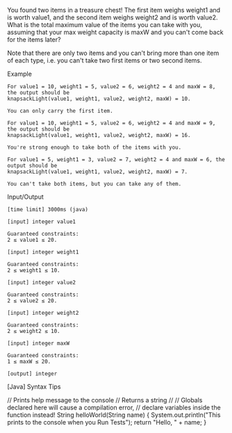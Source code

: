 You found two items in a treasure chest! The first item weighs weight1 and is worth value1, and the second item weighs weight2 and is worth value2. What is the total maximum value of the items you can take with you, assuming that your max weight capacity is maxW and you can't come back for the items later?

Note that there are only two items and you can't bring more than one item of each type, i.e. you can't take two first items or two second items.

Example

    For value1 = 10, weight1 = 5, value2 = 6, weight2 = 4 and maxW = 8, the output should be
    knapsackLight(value1, weight1, value2, weight2, maxW) = 10.

    You can only carry the first item.

    For value1 = 10, weight1 = 5, value2 = 6, weight2 = 4 and maxW = 9, the output should be
    knapsackLight(value1, weight1, value2, weight2, maxW) = 16.

    You're strong enough to take both of the items with you.

    For value1 = 5, weight1 = 3, value2 = 7, weight2 = 4 and maxW = 6, the output should be
    knapsackLight(value1, weight1, value2, weight2, maxW) = 7.

    You can't take both items, but you can take any of them.

Input/Output

    [time limit] 3000ms (java)

    [input] integer value1

    Guaranteed constraints:
    2 ≤ value1 ≤ 20.

    [input] integer weight1

    Guaranteed constraints:
    2 ≤ weight1 ≤ 10.

    [input] integer value2

    Guaranteed constraints:
    2 ≤ value2 ≤ 20.

    [input] integer weight2

    Guaranteed constraints:
    2 ≤ weight2 ≤ 10.

    [input] integer maxW

    Guaranteed constraints:
    1 ≤ maxW ≤ 20.

    [output] integer

[Java] Syntax Tips

// Prints help message to the console
// Returns a string
// 
// Globals declared here will cause a compilation error,
// declare variables inside the function instead!
String helloWorld(String name) {
    System.out.println("This prints to the console when you Run Tests");
    return "Hello, " + name;
}

